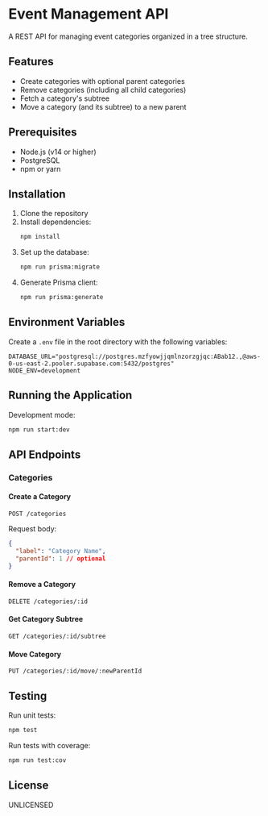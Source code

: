 # Event Management API

A REST API for managing event categories organized in a tree structure.

## Features

- Create categories with optional parent categories
- Remove categories (including all child categories)
- Fetch a category's subtree
- Move a category (and its subtree) to a new parent

## Prerequisites

- Node.js (v14 or higher)
- PostgreSQL
- npm or yarn

## Installation

1. Clone the repository
2. Install dependencies:
   ```bash
   npm install
   ```
3. Set up the database:
   ```bash
   npm run prisma:migrate
   ```
4. Generate Prisma client:
   ```bash
   npm run prisma:generate
   ```

## Environment Variables

Create a `.env` file in the root directory with the following variables:

```
DATABASE_URL="postgresql://postgres.mzfyowjjqmlnzorzgjqc:ABab12.,@aws-0-us-east-2.pooler.supabase.com:5432/postgres"
NODE_ENV=development
```

## Running the Application

Development mode:
```bash
npm run start:dev
```

## API Endpoints

### Categories

#### Create a Category
```http
POST /categories
```

Request body:
```json
{
  "label": "Category Name",
  "parentId": 1 // optional
}
```

#### Remove a Category
```http
DELETE /categories/:id
```

#### Get Category Subtree
```http
GET /categories/:id/subtree
```

#### Move Category
```http
PUT /categories/:id/move/:newParentId
```

## Testing

Run unit tests:
```bash
npm test
```

Run tests with coverage:
```bash
npm run test:cov
```

## License

UNLICENSED